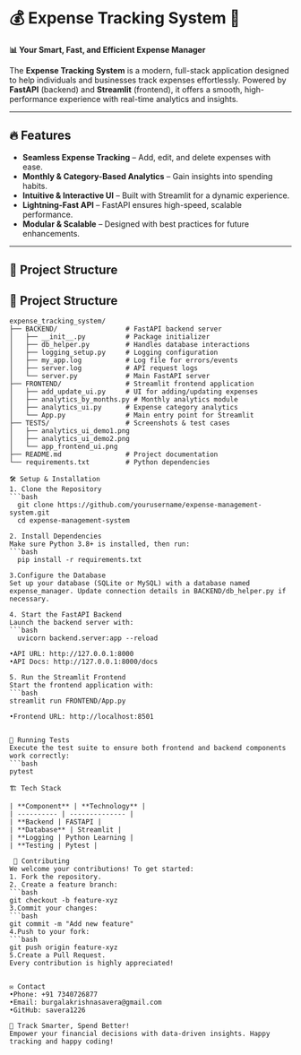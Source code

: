 # 💰 Expense Tracking System 🚀
**📊 Your Smart, Fast, and Efficient Expense Manager**

The **Expense Tracking System** is a modern, full-stack application designed to help individuals and businesses track expenses effortlessly. Powered by **FastAPI** (backend) and **Streamlit** (frontend), it offers a smooth, high-performance experience with real-time analytics and insights.

---

## 🔥 Features

- **Seamless Expense Tracking** – Add, edit, and delete expenses with ease.
- **Monthly & Category-Based Analytics** – Gain insights into spending habits.
- **Intuitive & Interactive UI** – Built with Streamlit for a dynamic experience.
- **Lightning-Fast API** – FastAPI ensures high-speed, scalable performance.
- **Modular & Scalable** – Designed with best practices for future enhancements.

---

## 📁 Project Structure

## 🚀 Project Structure

```plaintext
expense_tracking_system/
├── BACKEND/                 # FastAPI backend server
│   ├── __init__.py          # Package initializer
│   ├── db_helper.py         # Handles database interactions
│   ├── logging_setup.py     # Logging configuration
│   ├── my_app.log           # Log file for errors/events
│   ├── server.log           # API request logs
│   └── server.py            # Main FastAPI server
├── FRONTEND/                # Streamlit frontend application
│   ├── add_update_ui.py     # UI for adding/updating expenses
│   ├── analytics_by_months.py # Monthly analytics module
│   ├── analytics_ui.py      # Expense category analytics
│   └── App.py               # Main entry point for Streamlit
├── TESTS/                   # Screenshots & test cases
│   ├── analytics_ui_demo1.png
│   ├── analytics_ui_demo2.png
│   └── app_frontend_ui.png
├── README.md                # Project documentation
└── requirements.txt         # Python dependencies

🛠️ Setup & Installation
1. Clone the Repository
```bash
  git clone https://github.com/yourusername/expense-management-system.git
  cd expense-management-system

2. Install Dependencies
Make sure Python 3.8+ is installed, then run:
```bash
  pip install -r requirements.txt

3.Configure the Database
Set up your database (SQLite or MySQL) with a database named expense_manager. Update connection details in BACKEND/db_helper.py if necessary.

4. Start the FastAPI Backend
Launch the backend server with:
```bash
  uvicorn backend.server:app --reload

•API URL: http://127.0.0.1:8000
•API Docs: http://127.0.0.1:8000/docs

5. Run the Streamlit Frontend
Start the frontend application with:
```bash
streamlit run FRONTEND/App.py

•Frontend URL: http://localhost:8501


🧪 Running Tests
Execute the test suite to ensure both frontend and backend components work correctly:
```bash
pytest

🏗️ Tech Stack

| **Component** | **Technology** |
| ---------- | -------------- |
| **Backend | FASTAPI |
| **Database** | Streamlit |
| **Logging | Python Learning |
| **Testing | Pytest |

 📢 Contributing
We welcome your contributions! To get started:
1. Fork the repository.
2. Create a feature branch:
```bash
git checkout -b feature-xyz
3.Commit your changes:
```bash
git commit -m "Add new feature"
4.Push to your fork:
```bash
git push origin feature-xyz
5.Create a Pull Request.
Every contribution is highly appreciated!


✉️ Contact
•Phone: +91 7340726877
•Email: burgalakrishnasavera@gmail.com
•GitHub: savera1226

🚀 Track Smarter, Spend Better!
Empower your financial decisions with data-driven insights. Happy tracking and happy coding!

